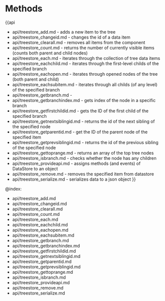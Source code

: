 Methods
=======

{{api
- api/treestore_add.md - adds a new item to the tree
- api/treestore_changeid.md - changes the id of a data item
- api/treestore_clearall.md - removes all items from the component
- api/treestore_count.md - returns the number of currently visible items (counts both parent and child nodes)
- api/treestore_each.md - iterates through the collection of tree data items
- api/treestore_eachchild.md - iterates through the first-level childs of the specified branch
- api/treestore_eachopen.md - iterates through opened nodes of the tree (both parent and child)
- api/treestore_eachsubitem.md - iterates through all childs (of any level) of the specified branch
- api/treestore_getbranch.md - 
- api/treestore_getbranchindex.md - gets index of the node in a specific branch
- api/treestore_getfirstchildid.md - gets the ID of the first child of the specified branch
- api/treestore_getnextsiblingid.md - returns the id of the next sibling of the specified node
- api/treestore_getparentid.md - get the ID of the parent node of the specified item
- api/treestore_getprevsiblingid.md - returns the id of the previous sibling of the specified node
- api/treestore_gettoprange.md - returns an array of the top tree nodes
- api/treestore_isbranch.md - checks whether the node has any children
- api/treestore_provideapi.md - assigns methods (and events) of DataStore to an object
- api/treestore_remove.md - removes the specified item from datastore
- api/treestore_serialize.md - serializes data to a json object
}}

@index:
- api/treestore_add.md
- api/treestore_changeid.md
- api/treestore_clearall.md
- api/treestore_count.md
- api/treestore_each.md
- api/treestore_eachchild.md
- api/treestore_eachopen.md
- api/treestore_eachsubitem.md
- api/treestore_getbranch.md
- api/treestore_getbranchindex.md
- api/treestore_getfirstchildid.md
- api/treestore_getnextsiblingid.md
- api/treestore_getparentid.md
- api/treestore_getprevsiblingid.md
- api/treestore_gettoprange.md
- api/treestore_isbranch.md
- api/treestore_provideapi.md
- api/treestore_remove.md
- api/treestore_serialize.md


